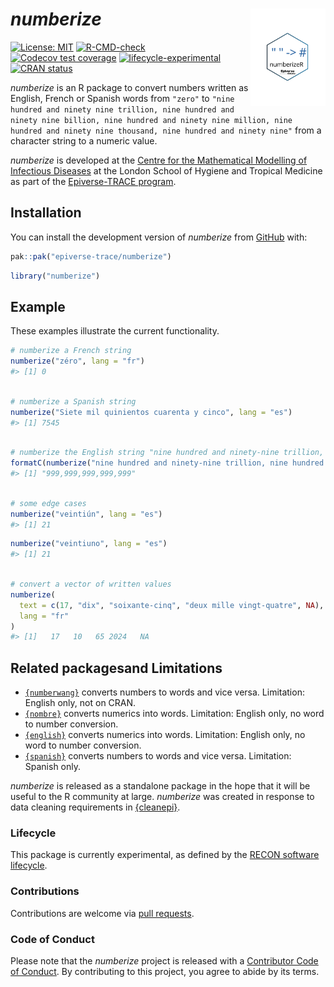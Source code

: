 
<!-- README.md is generated from README.Rmd. Please edit that file. -->

<!-- The code to render this README is stored in .github/workflows/render-readme.yaml -->

<!-- Variables marked with double curly braces will be transformed beforehand: -->

<!-- `packagename` is extracted from the DESCRIPTION file -->

<!-- `gh_repo` is extracted via a special environment variable in GitHub Actions -->

# *numberize* <img src="man/figures/logo.svg" align="right" width="120" />

<!-- badges: start -->

[![License:
MIT](https://img.shields.io/badge/License-MIT-yellow.svg)](https://opensource.org/license/mit/)
[![R-CMD-check](https://github.com/epiverse-trace/numberize/actions/workflows/R-CMD-check.yaml/badge.svg)](https://github.com/epiverse-trace/numberize/actions/workflows/R-CMD-check.yaml)
[![Codecov test
coverage](https://codecov.io/gh/epiverse-trace/numberize/branch/main/graph/badge.svg)](https://app.codecov.io/gh/epiverse-trace/numberize?branch=main)
[![lifecycle-experimental](https://www.reconverse.org/images/badge-experimental.svg)](https://www.reconverse.org/lifecycle.html#experimental)
[![CRAN
status](https://www.r-pkg.org/badges/version/numberize)](https://CRAN.R-project.org/package=numberize)

<!-- badges: end -->

*numberize* is an R package to convert numbers written as English,
French or Spanish words from `"zero"` to `"nine hundred and ninety nine
trillion, nine hundred and ninety nine billion, nine hundred and ninety
nine million, nine hundred and ninety nine thousand, nine hundred and
ninety nine"` from a character string to a numeric value.

<!-- This sentence is optional and can be removed -->

*numberize* is developed at the [Centre for the Mathematical Modelling
of Infectious
Diseases](https://www.lshtm.ac.uk/research/centres/centre-mathematical-modelling-infectious-diseases)
at the London School of Hygiene and Tropical Medicine as part of the
[Epiverse-TRACE program](https://data.org/initiatives/epiverse/).

## Installation

You can install the development version of *numberize* from
[GitHub](https://github.com/) with:

``` r
pak::pak("epiverse-trace/numberize")
```

``` r
library("numberize")
```

## Example

These examples illustrate the current functionality.

``` r
# numberize a French string
numberize("zéro", lang = "fr")
#> [1] 0
```

``` r

# numberize a Spanish string
numberize("Siete mil quinientos cuarenta y cinco", lang = "es")
#> [1] 7545
```

``` r

# numberize the English string "nine hundred and ninety-nine trillion, nine hundred and ninety-nine billion, nine hundred and ninety-nine million, nine hundred and ninety-nine thousand, nine hundred and ninety-nine" # nolint: line_length_linter.
formatC(numberize("nine hundred and ninety-nine trillion, nine hundred and ninety-nine billion, nine hundred and ninety-nine million, nine hundred and ninety-nine thousand, nine hundred and ninety-nine"), big.mark = ",", format = "fg") # nolint: line_length_linter.
#> [1] "999,999,999,999,999"
```

``` r

# some edge cases
numberize("veintiún", lang = "es")
#> [1] 21
```

``` r
numberize("veintiuno", lang = "es")
#> [1] 21
```

``` r

# convert a vector of written values
numberize(
  text = c(17, "dix", "soixante-cinq", "deux mille vingt-quatre", NA),
  lang = "fr"
)
#> [1]   17   10   65 2024   NA
```

## Related packagesand Limitations

  - [`{numberwang}`](https://github.com/coolbutuseless/numberwang)
    converts numbers to words and vice versa. Limitation: English only,
    not on CRAN.
  - [`{nombre}`](https://cran.r-project.org/web/packages/nombre/index.html)
    converts numerics into words. Limitation: English only, no word to
    number conversion.
  - [`{english}`](https://cran.r-project.org/web/packages/english/index.html)
    converts numerics into words. Limitation: English only, no word to
    number conversion.
  - [`{spanish}`](https://cran.r-project.org/web/packages/spanish/index.html)
    converts numbers to words and vice versa. Limitation: Spanish only.

*numberize* is released as a standalone package in the hope that it will
be useful to the R community at large. *numberize* was created in
response to data cleaning requirements in
[{cleanepi}](https://github.com/epiverse-trace/cleanepi).

### Lifecycle

This package is currently experimental, as defined by the [RECON
software lifecycle](https://www.reconverse.org/lifecycle.html).

### Contributions

Contributions are welcome via [pull
requests](https://github.com/epiverse-trace/numberize/pulls).

### Code of Conduct

Please note that the *numberize* project is released with a [Contributor
Code of
Conduct](https://github.com/epiverse-trace/.github/blob/main/CODE_OF_CONDUCT.md).
By contributing to this project, you agree to abide by its terms.
